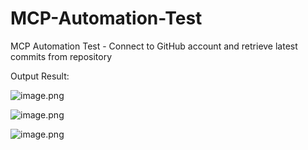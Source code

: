 # MCP-Automation-Test
MCP Automation Test - Connect to GitHub account and retrieve latest commits from repository

Output Result:

![image.png](attachment:ce2101bf-1d7f-478a-843d-db80ee25faac:image.png)

![image.png](attachment:7ddfd478-9d01-4d70-bc9b-c9954a9356e4:image.png)

![image.png](attachment:b658e0ce-fc4d-4f5d-914e-444f355cecee:image.png)
